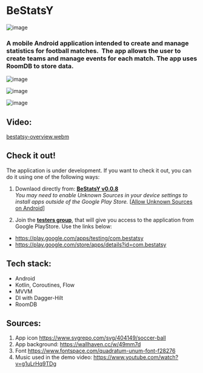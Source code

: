 # BeStatsY
![image](https://github.com/MatLeg25/BeStatsY_official/assets/70913892/87b6504e-5e1c-4950-9350-99d3a093c378)

### A mobile Android application intended to create and manage statistics for football matches.  The app allows the user to create teams and manage events for each match. The app uses RoomDB to store data.

![image](https://github.com/MatLeg25/BeStatsY_official/assets/70913892/b62f120f-61ac-4c0f-afb9-9045122d5f0e)

![image](https://github.com/MatLeg25/BeStatsY_official/assets/70913892/d6211994-c18c-4833-8c9b-8ddc26108328)

![image](https://github.com/MatLeg25/BeStatsY_official/assets/70913892/63c6318f-f53e-403c-8d07-f25599ea052a)

## Video:
[bestatsy-overview.webm](https://github.com/user-attachments/assets/c90cfab8-0d72-4978-82d6-ecad98f2335c)

## Check it out!
The application is under development. If you want to check it out, you can do it using one of the following ways:
1) Downlaod directly from: <b>[BeStatsY v0.0.8](https://github.com/MatLeg25/BeStatsY_official/releases/download/v0.0.8/BeStatsY_v0.0.8.aab)</b> <br />
<i>You may need to enable Unknown Sources in your device settings to install apps outside of the Google Play Store.</i>  [[Allow Unknown Sources on Android](https://www.wikihow.com/Allow-Apps-from-Unknown-Sources-on-Android)]

2) Join the <b>[testers group](https://groups.google.com/g/bestatsy)</b>, that will give you access to the application from Google PlayStore. Use the links below:
 - https://play.google.com/apps/testing/com.bestatsy
 - https://play.google.com/store/apps/details?id=com.bestatsy


## Tech stack:
- Android
- Kotlin, Coroutines, Flow
- MVVM
- DI with Dagger-Hilt
- RoomDB

## Sources:
   1. App icon https://www.svgrepo.com/svg/404149/soccer-ball
   2. App background: https://wallhaven.cc/w/49mm7d
   3. Font https://www.fontspace.com/quadratum-unum-font-f28276
   4. Music used in the demo video: https://www.youtube.com/watch?v=g1uLrHq9TDg

<!-- ## Check it out!The application is in the testing phase. If you want to check it out, you can follow this link:<b>[BeStatsy](https://play.google.com/apps/testing/com.bestatsy)</b> -->
